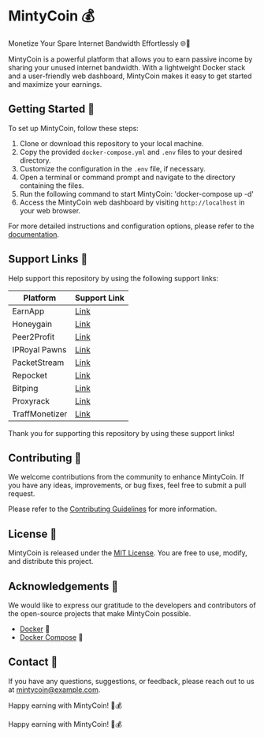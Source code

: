 # MintyCoin 💰

Monetize Your Spare Internet Bandwidth Effortlessly 🌐💸

MintyCoin is a powerful platform that allows you to earn passive income by sharing your unused internet bandwidth. With a lightweight Docker stack and a user-friendly web dashboard, MintyCoin makes it easy to get started and maximize your earnings.

## Getting Started 🏁

To set up MintyCoin, follow these steps:

1. Clone or download this repository to your local machine.
2. Copy the provided `docker-compose.yml` and `.env` files to your desired directory.
3. Customize the configuration in the `.env` file, if necessary.
4. Open a terminal or command prompt and navigate to the directory containing the files.
5. Run the following command to start MintyCoin: 'docker-compose up -d'
6. Access the MintyCoin web dashboard by visiting `http://localhost` in your web browser.

For more detailed instructions and configuration options, please refer to the [documentation](docs/guide.md).

## Support Links 🎁

Help support this repository by using the following support links:

| Platform                  | Support Link                                                                 |
|---------------------------|------------------------------------------------------------------------------|
| EarnApp                   | [Link](https://earnapp.com/i/4WCcCtLS)                                       |
| Honeygain                 | [Link](https://r.honeygain.me/SIMON3255C)                                    |
| Peer2Profit               | [Link](https://t.me/peer2profit_app_bot?start=167224820663ac7b8eeb925)       |
| IPRoyal Pawns             | [Link](https://pawns.app/?r=1143404)                                          |
| PacketStream              | [Link](https://packetstream.io/?psr=4fu3)                                     |
| Repocket                  | [Link](https://link.repocket.co/HrX9)                                         |
| Bitping                   | [Link](https://app.bitping.com?r=RUxYI64R)                                    |
| Proxyrack                 | [Link](https://peer.proxyrack.com/ref/ij5y5polmrswmatuyh0dyxaiosti1vsg8plwrzkt)|
| TraffMonetizer            | [Link](https://traffmonetizer.com/?aff=886183)                                |

Thank you for supporting this repository by using these support links!

## Contributing 🤝

We welcome contributions from the community to enhance MintyCoin. If you have any ideas, improvements, or bug fixes, feel free to submit a pull request.

Please refer to the [Contributing Guidelines](CONTRIBUTING.md) for more information.

## License 📄

MintyCoin is released under the [MIT License](LICENSE). You are free to use, modify, and distribute this project.

## Acknowledgements 🙏

We would like to express our gratitude to the developers and contributors of the open-source projects that make MintyCoin possible.

- [Docker](https://www.docker.com/) 🐳
- [Docker Compose](https://docs.docker.com/compose/) 🐋

## Contact 📧

If you have any questions, suggestions, or feedback, please reach out to us at mintycoin@example.com.

Happy earning with MintyCoin! 🎉💰


Happy earning with MintyCoin! 🎉💰

